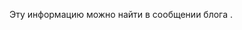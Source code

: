 Эту информацию можно найти в сообщении блога [](https://medium.com/@starkware/part-1-starknet-sovereignty-a-decentralization-proposal-bca3e98a01ef).